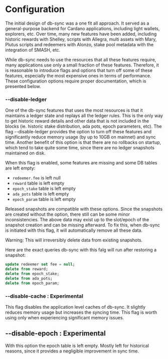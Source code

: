 # Configuration

The initial design of db-sync was a one fit all approach. It served as a general-purpose backend for Cardano applications, including light wallets, explorers, etc. Over time, many new features have been added, including historic rewards with Shelley, scripts with Allegra, multi assets with Mary, Plutus scripts and redeemers with Alonzo, stake pool metadata with the integration of SMASH, etc. 

While db-sync needs to use the resources that all these features require, many applications use only a small fraction of these features. Therefore, it is reasonable to introduce flags and options that turn off some of these features, especially the most expensive ones in terms of performance. These configuration options require proper documentation, which is presented below.

### --disable-ledger

One of the db-sync features that uses the most resources is that it maintains a ledger state and replays all the ledger rules. This is the only way to get historic reward details and other data that is not included in the blocks (ie. historic stake distribution, ada pots, epoch parameters, etc). The flag --disable-ledger provides the option to turn off these features and significantly reduce memory usage (by up to 10GB on mainnet) and sync time. Another benefit of this option is that there are no rollbacks on startup, which tend to take quite some time, since there are no ledger snapshots maintained on disk.

When this flag is enabled, some features are missing and some DB tables are left empty:
- `redeemer.fee` is left null
- `reward` table is left empty
- `epoch_stake` table is left empty
- `ada_pots` table is left empty
- `epoch_param` table is left empty

Released snapshots are compatible with these options. Since the snapshots are created without the option, there still can be some minor inconsistencies. The above data may exist up to the slot/epoch of the snapshot creation and can be missing afterward. To fix this, when db-sync is initiated with this flag, it will automatically remove all these data.

Warning: This will irreversibly delete data from existing snapshots.

Here are the exact queries db-sync with this falg will run after restoring a snapshot:

```sql
update redeemer set fee = null;
delete from reward;
delete from epoch_stake;
delete from ada_pots;
delete from epoch_param;
```

### --disable-cache : Experimental

This flag disables the application level caches of db-sync. It slightly reduces memory usage but increases the syncing time. This flag is worth using only when experiencing significant memory issues.

## --disable-epoch : Experimental

With this option the epoch table is left empty. Mostly left for historical reasons, since it provides a negligible improvement in sync time.
